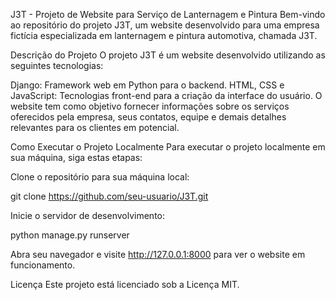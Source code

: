 J3T - Projeto de Website para Serviço de Lanternagem e Pintura
Bem-vindo ao repositório do projeto J3T, um website desenvolvido para uma empresa fictícia especializada em lanternagem e pintura automotiva, chamada J3T.

Descrição do Projeto
O projeto J3T é um website desenvolvido utilizando as seguintes tecnologias:

Django: Framework web em Python para o backend.
HTML, CSS e JavaScript: Tecnologias front-end para a criação da interface do usuário.
O website tem como objetivo fornecer informações sobre os serviços oferecidos pela empresa, seus contatos, equipe e demais detalhes relevantes para os clientes em potencial.

Como Executar o Projeto Localmente
Para executar o projeto localmente em sua máquina, siga estas etapas:

Clone o repositório para sua máquina local:

git clone https://github.com/seu-usuario/J3T.git

Inicie o servidor de desenvolvimento:

python manage.py runserver

Abra seu navegador e visite http://127.0.0.1:8000 para ver o website em funcionamento.


Licença
Este projeto está licenciado sob a Licença MIT.